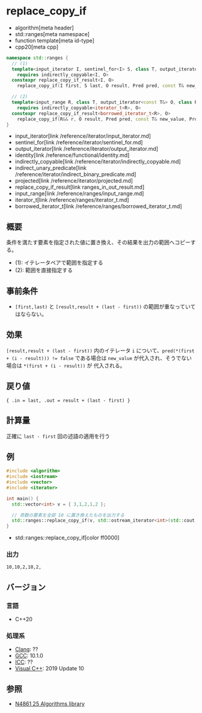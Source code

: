 # replace_copy_if
* algorithm[meta header]
* std::ranges[meta namespace]
* function template[meta id-type]
* cpp20[meta cpp]

```cpp
namespace std::ranges {
  // (1)
  template<input_iterator I, sentinel_for<I> S, class T, output_iterator<const T&> O, class Proj = identity, indirect_unary_predicate<projected<I, Proj>> Pred>
    requires indirectly_copyable<I, O>
  constexpr replace_copy_if_result<I, O>
    replace_copy_if(I first, S last, O result, Pred pred, const T& new_value, Proj proj = {});

  // (2)
  template<input_range R, class T, output_iterator<const T&> O, class Proj = identity, indirect_unary_predicate<projected<iterator_t<R>, Proj>> Pred>
    requires indirectly_copyable<iterator_t<R>, O>
  constexpr replace_copy_if_result<borrowed_iterator_t<R>, O>
    replace_copy_if(R&& r, O result, Pred pred, const T& new_value, Proj proj = {});
}
```
* input_iterator[link /reference/iterator/input_iterator.md]
* sentinel_for[link /reference/iterator/sentinel_for.md]
* output_iterator[link /reference/iterator/output_iterator.md]
* identity[link /reference/functional/identity.md]
* indirectly_copyable[link /reference/iterator/indirectly_copyable.md]
* indirect_unary_predicate[link /reference/iterator/indirect_binary_predicate.md]
* projected[link /reference/iterator/projected.md]
* replace_copy_if_result[link ranges_in_out_result.md]
* input_range[link /reference/ranges/input_range.md]
* iterator_t[link /reference/ranges/iterator_t.md]
* borrowed_iterator_t[link /reference/ranges/borrowed_iterator_t.md]

## 概要
条件を満たす要素を指定された値に置き換え、その結果を出力の範囲へコピーする。

* (1): イテレータペアで範囲を指定する
* (2): 範囲を直接指定する

## 事前条件
- `[first,last)` と `[result,result + (last - first))` の範囲が重なっていてはならない。


## 効果
`[result,result + (last - first))` 内のイテレータ `i` について、`pred(*(first + (i - result))) != false` である場合は `new_value` が代入され、そうでない場合は `*(first + (i - result))` が 代入される。


## 戻り値
`{ .in = last, .out = result + (last - first) }`


## 計算量
正確に `last - first` 回の述語の適用を行う


## 例
```cpp example
#include <algorithm>
#include <iostream>
#include <vector>
#include <iterator>

int main() {
  std::vector<int> v = { 3,1,2,1,2 };

  // 奇数の要素を全部 10 に置き換えたものを出力する
  std::ranges::replace_copy_if(v, std::ostream_iterator<int>(std::cout, ","), [](int x) { return x%2 != 0; }, 10);
}
```
* std::ranges::replace_copy_if[color ff0000]

### 出力
```
10,10,2,10,2,
```


## バージョン
### 言語
- C++20

### 処理系
- [Clang](/implementation.md#clang): ??
- [GCC](/implementation.md#gcc): 10.1.0
- [ICC](/implementation.md#icc): ??
- [Visual C++](/implementation.md#visual_cpp): 2019 Update 10

## 参照
- [N4861 25 Algorithms library](https://timsong-cpp.github.io/cppwp/n4861/algorithms)

